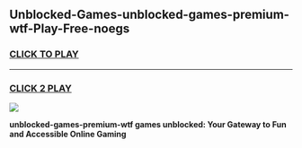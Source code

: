 
## Unblocked-Games-unblocked-games-premium-wtf-Play-Free-noegs
<h3>
<a href="https://premium76.site?title=unblocked-games-premium-wtf&ref=23A">CLICK TO PLAY</a></h3>
<hr>

<h3>
<a href="https://premium76.site?title=unblocked-games-premium-wtf&ref=23A">CLICK 2 PLAY</a>
  
</h3>

<a href="https://premium76.site?title=unblocked-games-premium-wtf&ref=23A"><img src="https://clearcache.store/games.png"></a>


**unblocked-games-premium-wtf games unblocked: Your Gateway to Fun and Accessible Online Gaming**

